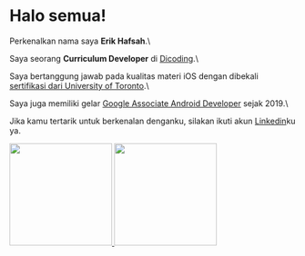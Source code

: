 # Halo semua! 

Perkenalkan nama saya **Erik Hafsah**.\

Saya seorang **Curriculum Developer** di [Dicoding](https://www.dicoding.com/).\

Saya bertanggung jawab pada kualitas materi iOS dengan dibekali [sertifikasi dari University of Toronto](https://www.coursera.org/account/accomplishments/specialization/CLKJD8XBXJ3M).\

Saya juga memiliki gelar [Google Associate Android Developer](https://www.credential.net/h5deoi5h) sejak 2019.\

Jika kamu tertarik untuk berkenalan denganku, silakan ikuti akun [Linkedin](https://www.linkedin.com/in/gilang-adhan/)ku ya.

<p align="left">
<a href="https://github.com/gilangadhan">
  <img height="180em" src="https://github-readme-stats-eight-theta.vercel.app/api?username=erikhafsah&show_icons=true&theme=algolia&include_all_commits=true&count_private=true"/>
  <img height="180em" src="https://github-readme-stats-eight-theta.vercel.app/api/top-langs/?username=erikhafsah&layout=compact&langs_count=8&theme=algolia"/>
</a>
</p>
